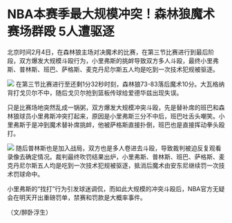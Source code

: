# NBA本赛季最大规模冲突！森林狼魔术赛场群殴 5人遭驱逐

北京时间2月4日，在森林狼主场对决魔术的比赛，在第三节比赛进行到最后阶段，双方爆发大规模斗殴行为，小里弗斯的挑衅导致双方多人斗殴，最终小里弗斯、普林斯、班巴、萨格斯、麦克丹尼尔斯五人均是吃到一次技术犯规被驱逐。

![](https://inews.gtimg.com/news_bt/OMOH35Bd5JsshNIqfq0UsxT0eOMJl1oMOdWd7sAIn-Cw4AA/1000)
在第三节比赛进行至还剩1分32秒时刻，森林狼73-83落后魔术10分。大瓦格纳背打戈贝尔不中，随后戈贝尔抢到篮板传球给爱德华兹出现失误。

只是比赛场地突然乱成一锅粥，双方爆发大规模冲突斗殴，先是替补席的班巴和森林狼球员小里弗斯冲突打起来，原因是小里弗斯三分不中后，班巴吐舌头嘲笑。小里弗斯于是冲到魔术替补席挑衅，他被萨格斯直接扑倒，班巴也是直接挥动拳头殴打。

![](https://inews.gtimg.com/news_bt/GAsGJrZRqUHRbyS9Wv4yQomAL6oD5QnxBOV4HYM3nYYYwAA/0)
随后普林斯也是加入战局，双方也是多人卷进去斗殴，导致裁判被迫反复观看录像去确定情况。裁判最终吹罚结果出炉，小里弗斯、普林斯、班巴、萨格斯、麦克丹尼尔斯五人均是吃到一次技术犯规被驱逐，抵消后魔术由安东尼继续罚一次技术罚球命中。

小里弗斯的“找打”行为引发球迷调侃，而如此大规模的冲突斗殴后，NBA官方无疑会在明天开出重磅罚单，禁赛和罚款是大概率事件。

（文/醉卧浮生）

